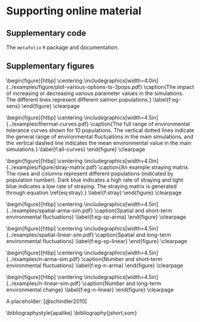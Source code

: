 # Supporting online material

## Supplementary code ##

The `metafolio` `R` package and documentation.

## Supplementary figures ##

\begin{figure}[htbp]
\centering
\includegraphics[width=4.0in]{../examples/figure/plot-various-options-ts-3pops.pdf}
\caption{The impact of increasing or decreasing various parameter values in the 
simulations. The different lines represent different salmon populations.}
\label{f:eg-sens}
\end{figure}
\clearpage


\begin{figure}[htbp]
\centering
\includegraphics[width=4.5in]{../examples/thermal-curves.pdf}
\caption{The full range of environmental tolerance curves shown for 10 
populations. The vertical dotted lines indicate the general range of 
environmental fluctuations in the main simulations, and the vertical dashed 
line indicates the mean environmental value in the main simulations.}
\label{f:all-curves}
\end{figure}
\clearpage

\begin{figure}[htbp]
\centering
\includegraphics[width=4.0in]{../examples/figure/stray-matrix.pdf}
\caption{An example straying matrix. The rows and columns represent different 
populations (indicated by population number). Dark blue indicates a high rate 
of straying and light blue indicates a low rate of straying. The straying 
matrix is generated through equation \ref{eq:stray}.}
\label{f:stray}
\end{figure}
\clearpage

\begin{figure}[htbp]
\centering
\includegraphics[width=4.5in]{../examples/spatial-arma-sim.pdf}
\caption{Spatial and short-term environmental fluctuations}
\label{f:eg-sp-arma}
\end{figure}
\clearpage

\begin{figure}[htbp]
\centering
\includegraphics[width=4.5in]{../examples/spatial-linear-sim.pdf}
\caption{Spatial and long-term environmental fluctuations}
\label{f:eg-sp-linear}
\end{figure}
\clearpage

\begin{figure}[htbp]
\centering
\includegraphics[width=4.5in]{../examples/n-arma-sim.pdf}
\caption{Number and short-term environmental fluctuations}
\label{f:eg-n-arma}
\end{figure}
\clearpage

\begin{figure}[htbp]
\centering
\includegraphics[width=4.5in]{../examples/n-linear-sim.pdf}
\caption{Number and long-term environmental change}
\label{f:eg-n-linear}
\end{figure}
\clearpage

 

A placeholder:
[@schindler2010]

\bibliographystyle{apalike}
\bibliography{jshort,som}


